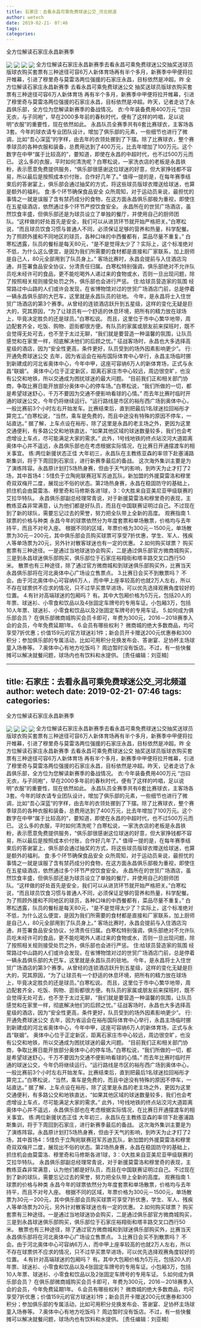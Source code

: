 ```yaml
---
title: 石家庄：去看永昌可乘免费球迷公交_河北频道
author: wetech
date: 2019-02-21- 07:46
tags: 
categories: 
---
```

全方位解读石家庄永昌新赛季
<!-- more -->
                
<img align="center" border="0" src="http://p1.ifengimg.com/fck/2019_08/6b6b3b7eb466920_w400_h266.jpg" />
                
<img align="center" border="0" src="http://p1.ifengimg.com/fck/2019_08/c5248d0e0038df0_w399_h299.jpg" />
            
<img align="center" border="0" src="http://p1.ifengimg.com/fck/2019_08/f5e54dc16a5198d_w400_h533.jpg" />
<img align="center" border="0" src="http://p2.ifengimg.com/a/2016/0810/204c433878d5cf9size1_w16_h16.png" />
全方位解读石家庄永昌新赛季去看永昌可乘免费球迷公交抽奖送球员版球衣购买套票有三种途径可容6万人新体育场再有半个多月，新赛季中甲便将拉开帷幕，引进了穆里奇与莫雷洛两位强援的石家庄永昌，目标依然是冲超。昨
全方位解读石家庄永昌新赛季
去看永昌可乘免费球迷公交
抽奖送球员版球衣购买套票有三种途径可容6万人新体育场
再有半个多月，新赛季中甲便将拉开帷幕，引进了穆里奇与莫雷洛两位强援的石家庄永昌，目标依然是冲超。昨天，记者走访了永昌俱乐部，全方位为您解读新赛季的备战情况。
衣:今年装备费用400万元
“岂曰无衣，与子同袍”，早在2000多年前的春秋时代，便有了这样的吟唱，足以说明“衣服”的重要性，现在依然如此。
永昌队员全赛季共有6套比赛球衣，主客场各3套。今年的球衣请专业团队设计，增加了俱乐部的元素，一些细节也进行了微调，比如“吾心深蓝”的字样，由去年的衣领处挪到了下摆。除了比赛球衣，整个赛季球员的各种衣服和装备，总费用达到了400万元，比去年增加了100万元。这个数字在中甲“属于比较高的”，要知道，即使在永昌的中超时代，也不过500万元而已。
这么多的衣服，平时如何清洗呢？白寒松说，一家洗衣店的老板是永昌铁粉，表示愿意免费提供服务，“俱乐部很感谢这位球迷的好意，但大家挣钱都不容易，所以最后是按照成本价付账，合作好几年了。”
值得一提的是，在每年赛季结束后的答谢宴上，俱乐部会通过抽奖的方式，将这些球员版球衣赠送给球迷，也算是额外的福利。
食:多个环节确保食品安全
众所周知，对于运动员来说，最担忧的事情之一就是误服了含有禁药成分的食物，在这方面永昌俱乐部极为重视，即使住在五星级酒店，依然通过多个环节严控饮食安全。
永昌所在的世贸广场酒店，虽然饮食丰盛，但俱乐部还是为球员设立了单独的餐厅，并使用自己的厨师团队。“这样做的好处首先是安全，我们可以从进货环节就开始严格把关。”白寒松说，“而且球员饮食习惯与普通人不同，必须保证足够的营养和热量，科学配餐。为了照顾外援和不同地区的球员，各种口味的中西餐都有，菜品尽量不重复。”
白寒松透露，队员的餐标是每天80元，“是不是觉得太少了？实际上，这个标准绝对不低，为什么这么便宜，是因为我们所需要的食材都是直接和厂家联系，加上厨师是自己人，80元全部用到了队员身上。”
客场比赛时，永昌会提前与入住酒店沟通，并签署食品安全协议，分清责任归属。白寒松特别强调，俱乐部绝对不允许队员吃未经许可的食品，更不能吃喝外人递过来的食物或水，否则一旦出现问题，除了按照相关规则接受处罚之外，俱乐部也会进行严惩。
住:给球员营造家的氛围
经常路过中山路的人们或许会发现，在省博物馆对过的世贸广场酒店门前，总是停着一辆永昌俱乐部的大巴车，这里就是永昌队员的驻地。
今年，是永昌将士入住世贸广场酒店的第3个赛季。从曾经的连锁酒店跃升到五星级，这样的变化无疑是巨大的，究其原因，“为了让球员有一个舒适的休息环境，把所有的精力放在球场上，毕竟决定胜负的还是球员。”白寒松说。
而且，这里位于市中心繁华地带，周边配套齐全，吃饭、购物、逛街都很方便。有队员的家属或朋友前来探班时，既不会觉得无处可去，也不至于太过无聊，“我们就是要营造一种温馨的氛围，让队员感觉和在家里一样，彻底解决他们的后顾之忧。”
征战客场时，永昌也大多选择高星级的酒店，因为“安全性更高，条件更好，队员受到的场外因素影响更少”。
行:开通免费球迷公交
去年，因为省运会在裕彤国际体育中心举行，永昌主场临时挪到新建成的河北省奥体中心，今年中甲，这座可容纳6万人的新体育场，正式与永昌“联姻”。
奥体中心位于正定新区，距离石家庄市中心较远，周边很空旷，也没有公交和地铁，所以交通成为困扰球迷的最大问题。
“目前我们正和相关部门协商，争取比赛日能开放部分奥体中心的停车场。”白寒松说，“我们所做的一切，都是希望球迷舒心，千万不要因为交通不便影响看球的心情。”
而去年比赛时临时开通的球迷公交，今年仍将继续运行。“运行路线是市区的裕彤西广场到奥体中心，一般比赛前3个小时左右开始发车。比赛结束后，直到把最后1名球迷拉回裕彤才算完工。”白寒松说，“当然，乘车是免费的，而且中途没有特殊的原因不停车，一站直达。”
据了解，上车点设在裕彤，除了这里是永昌的老主场之外，更因为这里交通便利，有多路公交和地铁直达，“如果其他区域的球迷数量较多，我们也会考虑增设上车点，尽可能满足大家的需求。”
此外，1号线地铁的终点站洨河大道距离奥体中心并不遥远，永昌俱乐部也在考虑根据实际情况，在比赛日开通摆渡车的相关事宜。
练:两位新援状态正佳
大年初三，永昌队在主教练亚森的率领下赴塞浦路斯集训，将于下周回到石家庄，进行新赛季最后的备战。
这次海外集训主要是为了演练阵容。永昌原计划打5场热身赛，但由于天气的影响，到昨天为止才打了2场，其中首场4：5惜负于立陶宛联赛冠军苏迪瓦队，新加盟的外援莫雷洛和穆里奇双双梅开二度，展现出不俗的状态。第2场热身赛，永昌在稳固防守的基础上，抓住机会由莫雷洛、穆里奇和马修斯各进1球，3：0大胜来自亚美尼亚甲级联赛的艾拉华特队。
永昌俱乐部副总经理常青说，对于新援莫雷洛和穆里奇的表现，主教练亚森非常满意，认为他们都是好队员，而且在中国联赛证明过自己。不过现在到了新的球队，需要忘记过去的荣誉，努力把全队带上全新的高度。
观赛指南
1.球票的价格与种类
永昌今年的球票依然分为年度套票和单场散票，价格均与去年持平，而且不对号入座。
根据不同的区域，年票价格为300元－1500元，单场散票为30元－200元，其中俱乐部会员购买球票可享受7折优惠，学生、军人、残疾人等单场票为20元，另外针对散客球迷也有一定的优惠。
2.如何购买球票？
购买套票有三种途径。一是通过当地球迷协会购买，二是通过俱乐部官方微商城购买，三是到永昌球迷俱乐部购买，俱乐部位于石家庄裕翔街和塔丰路交叉口西行50米。
散票也有三种途径，除了通过官方微商城和到球迷俱乐部购买外，比赛当天永昌俱乐部将在河北奥体中心广场设立售票点。
3.比赛日会买不到散票吗？
不会。由于河北奥体中心可容纳6万人，而中甲上座率较高的也就2万人左右，所以不存在球票供不应求的情况，只不过早买票早进场，可以优先选择观赛角度较好的位置。
4.有针对高端球迷的包厢吗？
有。其中大包厢价格为5万元，包括20人的年票、球迷衫、小零食和饮品以及4张固定车牌号的专用车证。小包厢3万，包括10人年票、球迷衫、小零食和饮品以及2张固定车牌号的专用车证。
5.如何成为俱乐部会员？
在俱乐部微商城购买会员卡即可，年费为300元，2016－2018赛季入会的会员，今年免费延期1年。
6.会员有哪些权利？
微商城的绝大多数商品，均可享受7折优惠；价值159元的官方球迷衫1件；新会员开卡赠送200元优惠券和300积分；参加俱乐部的专属活动，比如可用积分兑换发布会、答谢宴、足协杯主场球童入场券等。
7.奥体中心有地方吃饭吗？
周边暂时没有饭店。不过，有一些快餐摊可以解决就餐问题，球场内也有饮料和水提供。
[责任编辑：刘亚楠]
            
---
title: 石家庄：去看永昌可乘免费球迷公交_河北频道
author: wetech
date: 2019-02-21- 07:46
tags: 
categories: 
---
全方位解读石家庄永昌新赛季
<!-- more -->
                
<img align="center" border="0" src="http://p1.ifengimg.com/fck/2019_08/6b6b3b7eb466920_w400_h266.jpg" />
                
<img align="center" border="0" src="http://p1.ifengimg.com/fck/2019_08/c5248d0e0038df0_w399_h299.jpg" />
            
<img align="center" border="0" src="http://p1.ifengimg.com/fck/2019_08/f5e54dc16a5198d_w400_h533.jpg" />
<img align="center" border="0" src="http://p2.ifengimg.com/a/2016/0810/204c433878d5cf9size1_w16_h16.png" />
全方位解读石家庄永昌新赛季去看永昌可乘免费球迷公交抽奖送球员版球衣购买套票有三种途径可容6万人新体育场再有半个多月，新赛季中甲便将拉开帷幕，引进了穆里奇与莫雷洛两位强援的石家庄永昌，目标依然是冲超。昨
全方位解读石家庄永昌新赛季
去看永昌可乘免费球迷公交
抽奖送球员版球衣购买套票有三种途径可容6万人新体育场
再有半个多月，新赛季中甲便将拉开帷幕，引进了穆里奇与莫雷洛两位强援的石家庄永昌，目标依然是冲超。昨天，记者走访了永昌俱乐部，全方位为您解读新赛季的备战情况。
衣:今年装备费用400万元
“岂曰无衣，与子同袍”，早在2000多年前的春秋时代，便有了这样的吟唱，足以说明“衣服”的重要性，现在依然如此。
永昌队员全赛季共有6套比赛球衣，主客场各3套。今年的球衣请专业团队设计，增加了俱乐部的元素，一些细节也进行了微调，比如“吾心深蓝”的字样，由去年的衣领处挪到了下摆。除了比赛球衣，整个赛季球员的各种衣服和装备，总费用达到了400万元，比去年增加了100万元。这个数字在中甲“属于比较高的”，要知道，即使在永昌的中超时代，也不过500万元而已。
这么多的衣服，平时如何清洗呢？白寒松说，一家洗衣店的老板是永昌铁粉，表示愿意免费提供服务，“俱乐部很感谢这位球迷的好意，但大家挣钱都不容易，所以最后是按照成本价付账，合作好几年了。”
值得一提的是，在每年赛季结束后的答谢宴上，俱乐部会通过抽奖的方式，将这些球员版球衣赠送给球迷，也算是额外的福利。
食:多个环节确保食品安全
众所周知，对于运动员来说，最担忧的事情之一就是误服了含有禁药成分的食物，在这方面永昌俱乐部极为重视，即使住在五星级酒店，依然通过多个环节严控饮食安全。
永昌所在的世贸广场酒店，虽然饮食丰盛，但俱乐部还是为球员设立了单独的餐厅，并使用自己的厨师团队。“这样做的好处首先是安全，我们可以从进货环节就开始严格把关。”白寒松说，“而且球员饮食习惯与普通人不同，必须保证足够的营养和热量，科学配餐。为了照顾外援和不同地区的球员，各种口味的中西餐都有，菜品尽量不重复。”
白寒松透露，队员的餐标是每天80元，“是不是觉得太少了？实际上，这个标准绝对不低，为什么这么便宜，是因为我们所需要的食材都是直接和厂家联系，加上厨师是自己人，80元全部用到了队员身上。”
客场比赛时，永昌会提前与入住酒店沟通，并签署食品安全协议，分清责任归属。白寒松特别强调，俱乐部绝对不允许队员吃未经许可的食品，更不能吃喝外人递过来的食物或水，否则一旦出现问题，除了按照相关规则接受处罚之外，俱乐部也会进行严惩。
住:给球员营造家的氛围
经常路过中山路的人们或许会发现，在省博物馆对过的世贸广场酒店门前，总是停着一辆永昌俱乐部的大巴车，这里就是永昌队员的驻地。
今年，是永昌将士入住世贸广场酒店的第3个赛季。从曾经的连锁酒店跃升到五星级，这样的变化无疑是巨大的，究其原因，“为了让球员有一个舒适的休息环境，把所有的精力放在球场上，毕竟决定胜负的还是球员。”白寒松说。
而且，这里位于市中心繁华地带，周边配套齐全，吃饭、购物、逛街都很方便。有队员的家属或朋友前来探班时，既不会觉得无处可去，也不至于太过无聊，“我们就是要营造一种温馨的氛围，让队员感觉和在家里一样，彻底解决他们的后顾之忧。”
征战客场时，永昌也大多选择高星级的酒店，因为“安全性更高，条件更好，队员受到的场外因素影响更少”。
行:开通免费球迷公交
去年，因为省运会在裕彤国际体育中心举行，永昌主场临时挪到新建成的河北省奥体中心，今年中甲，这座可容纳6万人的新体育场，正式与永昌“联姻”。
奥体中心位于正定新区，距离石家庄市中心较远，周边很空旷，也没有公交和地铁，所以交通成为困扰球迷的最大问题。
“目前我们正和相关部门协商，争取比赛日能开放部分奥体中心的停车场。”白寒松说，“我们所做的一切，都是希望球迷舒心，千万不要因为交通不便影响看球的心情。”
而去年比赛时临时开通的球迷公交，今年仍将继续运行。“运行路线是市区的裕彤西广场到奥体中心，一般比赛前3个小时左右开始发车。比赛结束后，直到把最后1名球迷拉回裕彤才算完工。”白寒松说，“当然，乘车是免费的，而且中途没有特殊的原因不停车，一站直达。”
据了解，上车点设在裕彤，除了这里是永昌的老主场之外，更因为这里交通便利，有多路公交和地铁直达，“如果其他区域的球迷数量较多，我们也会考虑增设上车点，尽可能满足大家的需求。”
此外，1号线地铁的终点站洨河大道距离奥体中心并不遥远，永昌俱乐部也在考虑根据实际情况，在比赛日开通摆渡车的相关事宜。
练:两位新援状态正佳
大年初三，永昌队在主教练亚森的率领下赴塞浦路斯集训，将于下周回到石家庄，进行新赛季最后的备战。
这次海外集训主要是为了演练阵容。永昌原计划打5场热身赛，但由于天气的影响，到昨天为止才打了2场，其中首场4：5惜负于立陶宛联赛冠军苏迪瓦队，新加盟的外援莫雷洛和穆里奇双双梅开二度，展现出不俗的状态。第2场热身赛，永昌在稳固防守的基础上，抓住机会由莫雷洛、穆里奇和马修斯各进1球，3：0大胜来自亚美尼亚甲级联赛的艾拉华特队。
永昌俱乐部副总经理常青说，对于新援莫雷洛和穆里奇的表现，主教练亚森非常满意，认为他们都是好队员，而且在中国联赛证明过自己。不过现在到了新的球队，需要忘记过去的荣誉，努力把全队带上全新的高度。
观赛指南
1.球票的价格与种类
永昌今年的球票依然分为年度套票和单场散票，价格均与去年持平，而且不对号入座。
根据不同的区域，年票价格为300元－1500元，单场散票为30元－200元，其中俱乐部会员购买球票可享受7折优惠，学生、军人、残疾人等单场票为20元，另外针对散客球迷也有一定的优惠。
2.如何购买球票？
购买套票有三种途径。一是通过当地球迷协会购买，二是通过俱乐部官方微商城购买，三是到永昌球迷俱乐部购买，俱乐部位于石家庄裕翔街和塔丰路交叉口西行50米。
散票也有三种途径，除了通过官方微商城和到球迷俱乐部购买外，比赛当天永昌俱乐部将在河北奥体中心广场设立售票点。
3.比赛日会买不到散票吗？
不会。由于河北奥体中心可容纳6万人，而中甲上座率较高的也就2万人左右，所以不存在球票供不应求的情况，只不过早买票早进场，可以优先选择观赛角度较好的位置。
4.有针对高端球迷的包厢吗？
有。其中大包厢价格为5万元，包括20人的年票、球迷衫、小零食和饮品以及4张固定车牌号的专用车证。小包厢3万，包括10人年票、球迷衫、小零食和饮品以及2张固定车牌号的专用车证。
5.如何成为俱乐部会员？
在俱乐部微商城购买会员卡即可，年费为300元，2016－2018赛季入会的会员，今年免费延期1年。
6.会员有哪些权利？
微商城的绝大多数商品，均可享受7折优惠；价值159元的官方球迷衫1件；新会员开卡赠送200元优惠券和300积分；参加俱乐部的专属活动，比如可用积分兑换发布会、答谢宴、足协杯主场球童入场券等。
7.奥体中心有地方吃饭吗？
周边暂时没有饭店。不过，有一些快餐摊可以解决就餐问题，球场内也有饮料和水提供。
[责任编辑：刘亚楠]
            
